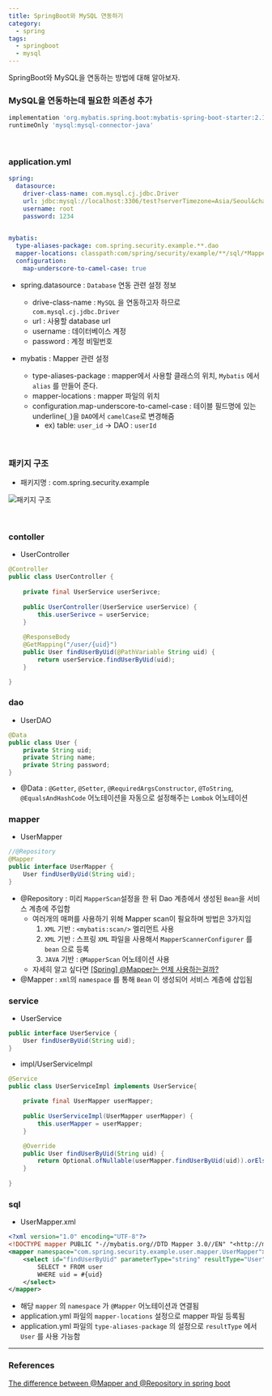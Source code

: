 ```yaml
---
title: SpringBoot와 MySQL 연동하기
category:
  - spring
tags:
  - springboot
  - mysql
---
```


SpringBoot와 MySQL을 연동하는 방법에 대해 알아보자.

### MySQL을 연동하는데 필요한 의존성 추가

```groovy
implementation 'org.mybatis.spring.boot:mybatis-spring-boot-starter:2.1.4'
runtimeOnly 'mysql:mysql-connector-java'
```

<br>

### application.yml

```yaml
spring:
  datasource:
    driver-class-name: com.mysql.cj.jdbc.Driver
    url: jdbc:mysql://localhost:3306/test?serverTimezone=Asia/Seoul&characterEncoding=UTF-8
    username: root
    password: 1234

    
mybatis:
  type-aliases-package: com.spring.security.example.**.dao
  mapper-locations: classpath:com/spring/security/example/**/sql/*Mapper.xml
  configuration:
    map-underscore-to-camel-case: true
```

- spring.datasource : `Database` 연동 관련 설정 정보
  - drive-class-name : `MySQL` 을 연동하고자 하므로 `com.mysql.cj.jdbc.Driver`
  - url : 사용할 database url
  - username : 데이터베이스 계정
  - password : 계정 비밀번호

- mybatis : Mapper 관련 설정
  - type-aliases-package : mapper에서 사용할 클래스의 위치, `Mybatis` 에서 `alias` 를 만들어 준다.
  - mapper-locations : mapper 파일의 위치
  - configuration.map-underscore-to-camel-case : 테이블 필드명에 있는 underline(`_`)을 `DAO`에서 `camelCase`로 변경해줌
    - ex) table:  `user_id` → DAO : `userId`

<br>

### 패키지 구조

- 패키지명 : com.spring.security.example

![패키지 구조]({{site.url}}/assets/images/img/2021-04-07-configuring-springboot-for-mysql/package-tree.PNG)

<br>

### contoller

- UserController

```java
@Controller
public class UserController {
    
    private final UserService userSerivce;
    
    public UserController(UserService userService) {
        this.userSerivce = userService;
    }
    
    @ResponseBody
    @GetMapping("/user/{uid}")
    public User findUserByUid(@PathVariable String uid) {
        return userService.findUserByUid(uid);
    }

}
```

### dao

- UserDAO

```java
@Data
public class User {
    private String uid;
    private String name;
    private String password;
}
```

- @Data : `@Getter`, `@Setter`, `@RequiredArgsConstructor`, `@ToString`, `@EqualsAndHashCode` 어노테이션을 자동으로 설정해주는 `Lombok` 어노테이션



### mapper

- UserMapper

```java
//@Repository
@Mapper
public interface UserMapper {
    User findUserByUid(String uid);
}
```

- @Repository : 미리  `MapperScan`설정을 한 뒤 Dao 계층에서 생성된 `Bean`을 서비스 계층에 주입함
  - 여러개의 매퍼를 사용하기 위해 Mapper scan이 필요하며 방법은 3가지임
    1. `XML` 기반 : `<mybatis:scan/>` 엘리먼트 사용
    2. `XML` 기반 : 스프링 `XML` 파일을 사용해서 `MapperScannerConfigurer` 를 `bean` 으로 등록
    3. `JAVA` 기반 : `@MapperScan` 어노테이션 사용
  - 자세히 알고 싶다면 [[Spring] @Mapper는 언제 사용하는걸까?](https://codingnojam.tistory.com/27)
- @Mapper :  `xml`의 `namespace` 를 통해 `Bean` 이 생성되어 서비스 계층에 삽입됨



### service

- UserService

```java
public interface UserService {
    User findUserByUid(String uid);
}
```

- impl/UserServiceImpl

```java
@Service
public class UserServiceImpl implements UserService{
    
    private final UserMapper userMapper;
    
    public UserServiceImpl(UserMapper userMapper) {
        this.userMapper = userMapper;
    }

    @Override
    public User findUserByUid(String uid) {
        return Optional.ofNullable(userMapper.findUserByUid(uid)).orElseThrow(() -> new RuntimeException("해당 아이디를 찾을 수 없습니다."));
    }
    
}
```



### sql

- UserMapper.xml

```xml
<?xml version="1.0" encoding="UTF-8"?>
<!DOCTYPE mapper PUBLIC "-//mybatis.org//DTD Mapper 3.0//EN" "<http://mybatis.org/dtd/mybatis-3-mapper.dtd>">
<mapper namespace="com.spring.security.example.user.mapper.UserMapper">
	<select id="findUserByUid" parameterType="string" resultType="User">
		SELECT * FROM user
		WHERE uid = #{uid}
	</select>
</mapper>
```

- 해당 `mapper` 의 `namespace` 가 `@Mapper` 어노테이션과 연결됨
- application.yml 파일의 `mapper-locations` 설정으로 mapper 파일 등록됨
- application.yml 파일의 `type-aliases-package` 의 설정으로 `resultType` 에서 `User` 를 사용 가능함



---

### References

[The difference between @Mapper and @Repository in spring boot](https://www.programmersought.com/article/40844300259/)

